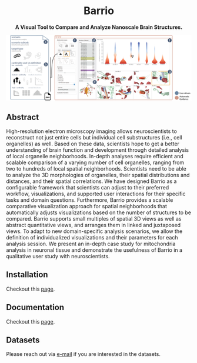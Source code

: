 <h1 align="center">
  Barrio
</h1>

<div align="center">
  
  **A Visual Tool to Compare and Analyze Nanoscale Brain Structures.**
  
</div>

<div id="teaser" align="center">
  
  ![UI](doc/images/teaser.png)
  
</div>

## Abstract
High-resolution electron microscopy imaging allows neuroscientists to reconstruct not just entire cells but individual cell substructures (i.e., cell organelles) as well. Based on these data, scientists hope to get a better understanding of brain function and development through detailed analysis of local organelle neighborhoods. In-depth analyses require efficient and scalable comparison of a varying number of cell organelles, ranging from two to hundreds of local spatial neighborhoods. Scientists need to be able to analyze the 3D morphologies of organelles, their spatial distributions and distances, and their spatial correlations. We have designed Barrio as a configurable framework that scientists can adjust to their preferred workflow, visualizations, and supported user interactions for their specific tasks and domain questions. Furthermore, Barrio provides a scalable comparative visualization approach for spatial neighborhoods that automatically adjusts visualizations based on the number of structures to be compared. Barrio supports small multiples of spatial 3D views as well as abstract quantitative views, and arranges them in linked and juxtaposed views. To adapt to new domain-specific analysis scenarios, we allow the definition of individualized visualizations and their parameters for each analysis session. We present an in-depth case study for mitochondria analysis in neuronal tissue and demonstrate the usefulness of Barrio in a qualitative user study with neuroscientists.

## Installation
Checkout this [page](https://github.com/jakobtroidl/Barrio/wiki/Getting-Started).

## Documentation
Checkout this [page](https://github.com/jakobtroidl/Barrio/wiki).

## Datasets
Please reach out via [e-mail](mailto:jtroidl@g.harvard.edu) if you are interested in the datasets.



